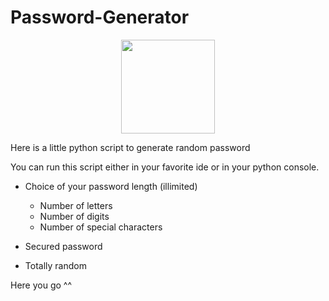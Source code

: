 # Password-Generator

<p align=center><img style="width:150px"src="https://apprecs.org/gp/images/app-icons/300/ca/nmalcolm.rpg.jpg"></p>

Here is a little python script to generate random password

You can run this script either in your favorite ide or in your python console.
- Choice of your password length (illimited)
    - Number of letters
    - Number of digits
    - Number of special characters
    
- Secured password

- Totally random

Here you go ^^
